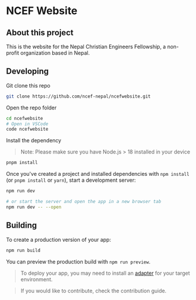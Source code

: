 # NCEF Website



## About this project

This is the website for the Nepal Christian Engineers Fellowship, a non-profit organization based in Nepal.


## Developing


Git clone this repo

```bash
git clone https://github.com/ncef-nepal/ncefwebsite.git
```

Open the repo folder
```bash
cd ncefwebsite
# Open in VSCode
code ncefwebsite
```

Install the dependency
> Note: Please make sure you have Node.js > 18 installed in your device
```bash
pnpm install
```

Once you've created a project and installed dependencies with `npm install` (or `pnpm install` or `yarn`), start a development server:

```bash
npm run dev

# or start the server and open the app in a new browser tab
npm run dev -- --open
```

## Building

To create a production version of your app:

```bash
npm run build
```

You can preview the production build with `npm run preview`.

> To deploy your app, you may need to install an [adapter](https://kit.svelte.dev/docs/adapters) for your target environment.

> If you would like to contribute, check the contribution guide.
